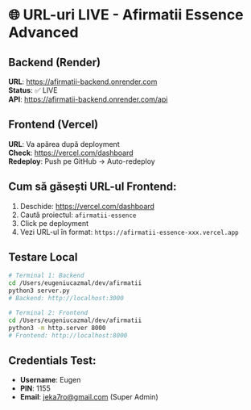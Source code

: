 # 🌐 URL-uri LIVE - Afirmatii Essence Advanced

## Backend (Render)
**URL**: https://afirmatii-backend.onrender.com  
**Status**: ✅ LIVE  
**API**: https://afirmatii-backend.onrender.com/api

## Frontend (Vercel)
**URL**: Va apărea după deployment  
**Check**: https://vercel.com/dashboard  
**Redeploy**: Push pe GitHub → Auto-redeploy

## Cum să găsești URL-ul Frontend:

1. Deschide: https://vercel.com/dashboard
2. Caută proiectul: `afirmatii-essence`
3. Click pe deployment
4. Vezi URL-ul în format: `https://afirmatii-essence-xxx.vercel.app`

## Testare Local

```bash
# Terminal 1: Backend
cd /Users/eugeniucazmal/dev/afirmatii
python3 server.py
# Backend: http://localhost:3000

# Terminal 2: Frontend  
cd /Users/eugeniucazmal/dev/afirmatii
python3 -m http.server 8000
# Frontend: http://localhost:8000
```

## Credentials Test:
- **Username**: Eugen
- **PIN**: 1155
- **Email**: jeka7ro@gmail.com (Super Admin)

